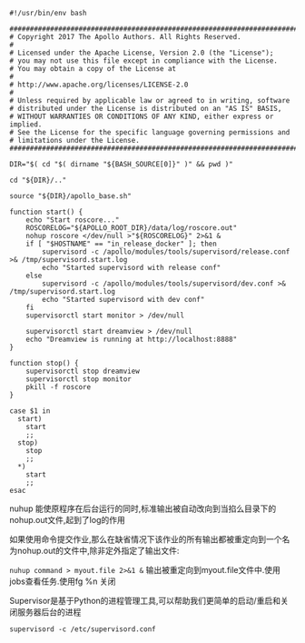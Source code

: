 ```
#!/usr/bin/env bash

###############################################################################
# Copyright 2017 The Apollo Authors. All Rights Reserved.
#
# Licensed under the Apache License, Version 2.0 (the "License");
# you may not use this file except in compliance with the License.
# You may obtain a copy of the License at
#
# http://www.apache.org/licenses/LICENSE-2.0
#
# Unless required by applicable law or agreed to in writing, software
# distributed under the License is distributed on an "AS IS" BASIS,
# WITHOUT WARRANTIES OR CONDITIONS OF ANY KIND, either express or implied.
# See the License for the specific language governing permissions and
# limitations under the License.
###############################################################################

DIR="$( cd "$( dirname "${BASH_SOURCE[0]}" )" && pwd )"

cd "${DIR}/.."

source "${DIR}/apollo_base.sh"

function start() {
    echo "Start roscore..."
    ROSCORELOG="${APOLLO_ROOT_DIR}/data/log/roscore.out"
    nohup roscore </dev/null >"${ROSCORELOG}" 2>&1 &
    if [ "$HOSTNAME" == "in_release_docker" ]; then
        supervisord -c /apollo/modules/tools/supervisord/release.conf >& /tmp/supervisord.start.log
        echo "Started supervisord with release conf"
    else
        supervisord -c /apollo/modules/tools/supervisord/dev.conf >& /tmp/supervisord.start.log
        echo "Started supervisord with dev conf"
    fi
    supervisorctl start monitor > /dev/null

    supervisorctl start dreamview > /dev/null
    echo "Dreamview is running at http://localhost:8888"
}

function stop() {
    supervisorctl stop dreamview
    supervisorctl stop monitor
    pkill -f roscore
}

case $1 in
  start)
    start
    ;;
  stop)
    stop
    ;;
  *)
    start
    ;;
esac

```


nuhup 能使原程序在后台运行的同时,标准输出被自动改向到当掐么目录下的nohup.out文件,起到了log的作用

如果使用命令提交作业,那么在缺省情况下该作业的所有输出都被重定向到一个名为nohup.out的文件中,除非定外指定了输出文件:

`nuhup command > myout.file 2>&1 &`
输出被重定向到myout.file文件中.使用jobs查看任务.使用fg %n 关闭


Supervisor是基于Python的进程管理工具,可以帮助我们更简单的启动/重启和关闭服务器后台的进程

`supervisord -c /etc/supervisord.conf`

